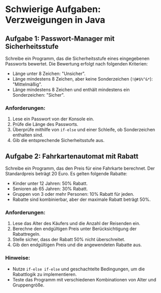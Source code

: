 # Schwierige Aufgaben: Verzweigungen in Java

## Aufgabe 1: Passwort-Manager mit Sicherheitsstufe
Schreibe ein Programm, das die Sicherheitsstufe eines eingegebenen Passworts bewertet. Die Bewertung erfolgt nach folgenden Kriterien:
- Länge unter 8 Zeichen: "Unsicher".
- Länge mindestens 8 Zeichen, aber keine Sonderzeichen (`!@#$%^&*`): "Mittelmäßig".
- Länge mindestens 8 Zeichen und enthält mindestens ein Sonderzeichen: "Sicher".

### Anforderungen:
1. Lese ein Passwort von der Konsole ein.
2. Prüfe die Länge des Passworts.
3. Überprüfe mithilfe von `if-else` und einer Schleife, ob Sonderzeichen enthalten sind.
4. Gib die entsprechende Sicherheitsstufe aus.

## Aufgabe 2: Fahrkartenautomat mit Rabatt
Schreibe ein Programm, das den Preis für eine Fahrkarte berechnet. Der Standardpreis beträgt 20 Euro. Es gelten folgende Rabatte:
- Kinder unter 12 Jahren: 50% Rabatt.
- Senioren ab 65 Jahren: 30% Rabatt.
- Gruppen von 3 oder mehr Personen: 10% Rabatt für jeden.
- Rabatte sind kombinierbar, aber der maximale Rabatt beträgt 50%.

### Anforderungen:
1. Lese das Alter des Käufers und die Anzahl der Reisenden ein.
2. Berechne den endgültigen Preis unter Berücksichtigung der Rabattregeln.
3. Stelle sicher, dass der Rabatt 50% nicht überschreitet.
4. Gib den endgültigen Preis und die angewendeten Rabatte aus.

### Hinweise:
- Nutze `if-else if-else` und geschachtelte Bedingungen, um die Rabattlogik zu implementieren.
- Teste das Programm mit verschiedenen Kombinationen von Alter und Gruppengröße.

